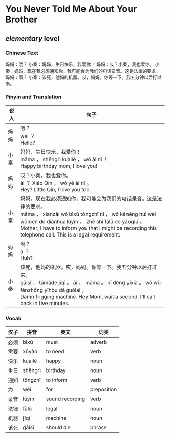 # You Never Told Me About Your Brother
## *elementary* level

### Chinese Text
妈妈：喂？
小秦：妈妈，生日快乐，我爱你！
妈妈：哎？小秦，我也爱你。
小秦：妈妈，现在我必须通知你，我可能会为我们的电话录音。这是法律的要求。
妈妈：啊？
小秦：该死，他妈的机器。哎，妈妈。你等一下。我五分钟以后打过来。

### Pinyin and Translation
|说人|句子|
|----|----|
|妈妈|喂？<br />wéi ？<br />Hello?|
|小秦|妈妈，生日快乐，我爱你！<br />māma ， shēngrì kuàilè ， wǒ ài nǐ ！<br />Happy birthday mom, I love you!|
|妈妈|哎？小秦，我也爱你。<br />ài ？ Xiǎo Qín ， wǒ yě ài nǐ 。<br />Hey? Little Qin, I love you too.|
|小秦|妈妈，现在我必须通知你，我可能会为我们的电话录音。这是法律的要求。<br />māma ， xiànzài wǒ bìxū tōngzhī nǐ ， wǒ kěnéng huì wèi wǒmen de diànhuà lùyīn 。 zhè shì fǎlǜ de yāoqiú 。<br />Mother, I have to inform you that I might be recording this telephone call. This is a legal requirement.|
|妈妈|啊？<br />a ？<br />Huh?|
|小秦|该死，他妈的机器。哎，妈妈。你等一下。我五分钟以后打过来。<br />gāisǐ ， tāmāde jīqì 。 āi ， māma 。 nǐ děng yīxià 。 wǒ wǔ fēnzhōng yǐhòu dǎ guòlai 。<br />Damn frigging machine. Hey Mom, wait a second. I'll call back in five minutes.|
### Vocab
|汉子|拼音|英文|词类|
|----|----|----|----|
|必须|bìxū|must|adverb|
|需要|xūyào|to need|verb|
|快乐|kuàilè|happy|noun|
|生日|shēngrì|birthday|noun|
|通知|tōngzhī|to inform|verb|
|为|wèi|for|preposition|
|录音|lùyīn|sound recording|verb|
|法律|fǎlǜ|legal|noun|
|机器|jīqì|machine|noun|
|该死|gāisǐ|should die|phrase|
